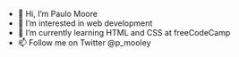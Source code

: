 - 👋 Hi, I’m Paulo Moore
- 👀 I’m interested in web development
- 🌱 I’m currently learning HTML and CSS at freeCodeCamp
- 📫 Follow me on Twitter @p_mooley
